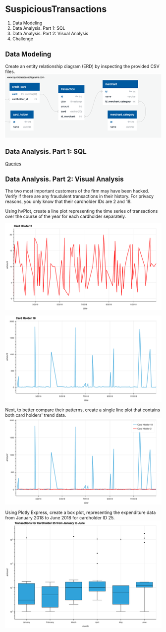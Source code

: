# SuspiciousTransactions
1. Data Modeling
2. Data Analysis. Part 1: SQL
3. Data Analysis. Part 2: Visual Analysis
4. Challenge

## Data Modeling

Create an entity relationship diagram (ERD) by inspecting the provided CSV files.
![](images/ERD.png)

## Data Analysis. Part 1: SQL

[Queries](sql/queries.sql)

## Data Analysis. Part 2: Visual Analysis

The two most important customers of the firm may have been hacked. Verify if there are any fraudulent transactions in their history. For privacy reasons, you only know that their cardholder IDs are 2 and 18.

Using hvPlot, create a line plot representing the time series of transactions over the course of the year for each cardholder separately. 

![](images/cardholder_2.png)  

![](images/cardholder_18.png) 

Next, to better compare their patterns, create a single line plot that contains both card holders' trend data.  
![](images/combined_plot.png)

Using Plotly Express, create a box plot, representing the expenditure data from January 2018 to June 2018 for cardholder ID 25.
![](images/box_plot.png)
